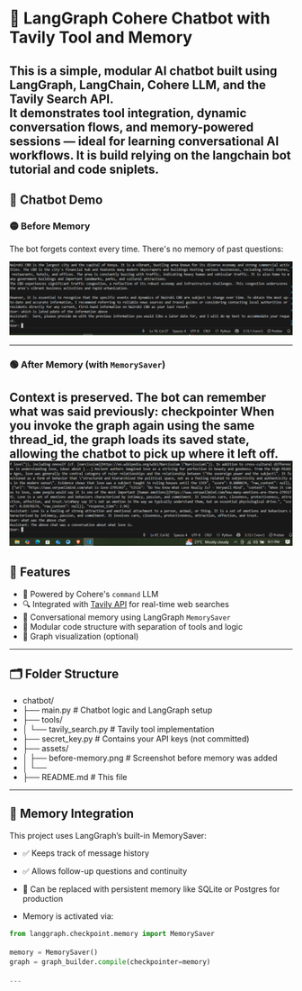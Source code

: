 # 🧠 LangGraph Cohere Chatbot with Tavily Tool and Memory

This is a simple, modular AI chatbot built using **LangGraph**, **LangChain**, **Cohere LLM**, and the **Tavily Search API**.  
It demonstrates tool integration, dynamic conversation flows, and memory-powered sessions — ideal for learning conversational AI workflows.
It is build relying on the langchain bot tutorial and code sniplets. 
---

## 📸 Chatbot Demo

### 🟡 Before Memory
The bot forgets context every time. There's no memory of past questions:

![Before Memory](assets/before%20memory.PNG)

---

### 🟢 After Memory (with `MemorySaver`)
Context is preserved. The bot can remember what was said previously:
checkpointer 
When you invoke the graph again using the same thread_id, the graph loads its saved state, allowing the chatbot to pick up where it left off.
![Before Memory](assets/after%20memory.PNG)
---

## 🧰 Features

- 🤖 Powered by Cohere's `command` LLM
- 🔍 Integrated with [Tavily API](https://app.tavily.com/home) for real-time web searches
- 🧠 Conversational memory using LangGraph `MemorySaver`
- 🌱 Modular code structure with separation of tools and logic
- 🧪 Graph visualization (optional)

---

## 🗂️ Folder Structure
- chatbot/
- ├── main.py # Chatbot logic and LangGraph setup
- ├── tools/
- │ └── tavily_search.py # Tavily tool implementation
- ├── secret_key.py # Contains your API keys (not committed)
- ├── assets/
- │ ├── before-memory.png # Screenshot before memory was added
- │ └── 
- ├── README.md # This file
---
## 🧠 Memory Integration
This project uses LangGraph’s built-in MemorySaver:

- ✅ Keeps track of message history

- ✅ Allows follow-up questions and continuity

- 🔁 Can be replaced with persistent memory like SQLite or Postgres for production

- Memory is activated via:

```python
from langgraph.checkpoint.memory import MemorySaver

memory = MemorySaver()
graph = graph_builder.compile(checkpointer=memory)

---
